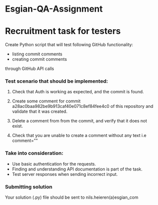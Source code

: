 # Esgian-QA-Assignment

# Recruitment task for testers

Create Python script that will test following GitHub functionality:
* listing commit comments
* creating commit comments

through GitHub API calls

### Test scenario that should be implemented:

1. Check that Auth is working as expected, and the commit is found.

2. Create some comment for commit a28ac0baa982be9b913caf40e071c8ef84fee4c0 of this repository and validate that it was created.

3. Delete a comment from from the commit, and verify that it does not exist. 

4. Check that you are unable to create a comment without any text i.e comment=""  

### Take into consideration:

* Use basic authentication for the requests.
* Finding and understanding API documentation is part of the task.
* Test server responses when sending incorrect input.

### Submitting solution

Your solution (.py) file should be sent to nils.heieren(a)esgian_com
